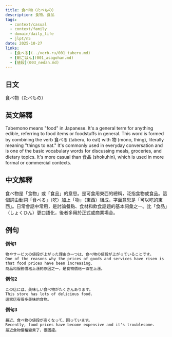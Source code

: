 ```yaml
---
title: 食べ物（たべもの）
description: 食物、食品
tags:
  - context/casual
  - context/family
  - domain/daily_life
  - jlpt/n5
date: 2025-10-27
links:
  - [食べる](../verb-ru/001_taberu.md)
  - [朝ごはん](001_asagohan.md)
  - [値段](003_nedan.md)
---
```


## 日文
食べ物（たべもの）

## 英文解釋
Tabemono means "food" in Japanese. It's a general term for anything edible, referring to food items or foodstuffs in general. This word is formed by combining the verb 食べる (taberu, to eat) with 物 (mono, thing), literally meaning "things to eat." It's commonly used in everyday conversation and is one of the basic vocabulary words for discussing meals, groceries, and dietary topics. It's more casual than 食品 (shokuhin), which is used in more formal or commercial contexts.

## 中文解釋
食べ物是「食物」或「食品」的意思。是可食用東西的總稱，泛指食物或食品。這個詞由動詞「食べる」（吃）加上「物」（東西）組成，字面意思是「可以吃的東西」。日常會話中常用，是討論餐點、食材和飲食話題的基本詞彙之一。比「食品」（しょくひん）更口語化，後者多用於正式或商業場合。

## 例句

**例句1**
```
物やサービスの値段が上がった理由の一つは、食べ物の値段が上がっていることです。
One of the reasons why the prices of goods and services have risen is that food prices have been increasing.
商品和服務價格上漲的原因之一，是食物價格一直在上漲。
```

**例句2**
```
この店には、美味しい食べ物がたくさんあります。
This store has lots of delicious food.
這家店有很多美味的食物。
```

**例句3**
```
最近、食べ物の値段が高くなって、困っています。
Recently, food prices have become expensive and it's troublesome.
最近食物價格變貴了，很困擾。
```
